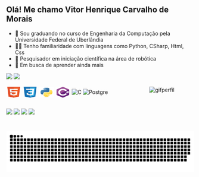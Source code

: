 ## Olá! Me chamo Vitor Henrique Carvalho de Morais

- 📒 Sou graduando no curso de Engenharia da Computação pela Universidade Federal de Uberlândia
- 👨‍💻 Tenho familiaridade com linguagens como Python, CSharp, Html, Css
- 🤖 Pesquisador em iniciação científica na área de robótica
- 📝 Em busca de aprender ainda mais

<div> 
    <a href="https://github.com/vhcmorais"></a>
      <img height="150em" src="https://github-readme-stats.vercel.app/api?username=vhcmorais&show_icons=true&theme=cobalt&include_all_commits=true&count_private-true"/>
      <img height="140em" src="https://github-readme-stats.vercel.app/api/top-langs/?username=vhcmorais&layout=compact&langs_count=16&theme=cobalt">
</div>

<div style="display: inline_block"><br>
  <img align="center" alt="HTML" height="30" width="40" src="https://raw.githubusercontent.com/devicons/devicon/master/icons/html5/html5-original.svg">
  <img align="center" alt="CSS" height="30" width="40" src="https://raw.githubusercontent.com/devicons/devicon/master/icons/css3/css3-original.svg">
  <img align="center" alt="Python" height="30" width="40" src="https://raw.githubusercontent.com/devicons/devicon/master/icons/python/python-original.svg">
  <img align="center" alt="Csharp" height="30" width="40" src="https://raw.githubusercontent.com/devicons/devicon/master/icons/csharp/csharp-original.svg">
  <img align="center" alt="C" height="30" width="40" src="https://cdn.jsdelivr.net/gh/devicons/devicon@latest/icons/c/c-original.svg"/>
  <img align="center" alt="Postgre" height="30" width="40" src="https://cdn.jsdelivr.net/gh/devicons/devicon@latest/icons/postgresql/postgresql-original.svg"/>
  <img align="right" alt="gifperfil" height="120" width="120" src="https://media.tenor.com/yrBELL1llOcAAAAM/kira-kiraoninj.gif">
</div>

## 

<div>
  <a href="https://instagram.com/vhcmoorais" target="_blank"><img src="https://img.shields.io/badge/-Instagram-%23E4405F?style=for-the-badge&logo=instagram&logoColor=white" target="_blank"></a>
  <a href = "mailto:vhcmdev@gmail.com"><img src="https://img.shields.io/badge/-Gmail-%23333?style=for-the-badge&logo=gmail&logoColor=white" target="_blank"></a>
  <a href="https://www.linkedin.com/in/vitor-henrique-carvalho-de-morais-aa5ab12b8" target="_blank"><img src="https://img.shields.io/badge/-LinkedIn-%230077B5?style=for-the-badge&logo=linkedin&logoColor=white" target="_blank"></a> 
  <a href = "https://vhcdev.netlify.app/" target="_blank"><img src = "https://img.shields.io/badge/website-000000?style=for-the-badge&logo=About.me&logoColor=white" target="_blank"><a>
</div>

##

<picture align="center">
  <source media="(prefers-color-scheme: dark)" srcset="https://raw.githubusercontent.com/mari4souza/mari4souza/output/github-contribution-grid-snake-dark.svg">
  <source media="(prefers-color-scheme: light)" srcset="https://raw.githubusercontent.com/mari4souza/mari4souza/output/github-contribution-grid-snake-dark.svg">
  <img align="center" alt="github contribution grid snake animation" src="https://raw.githubusercontent.com/mari4souza/mari4souza/output/github-contribution-grid-snake.svg">
</picture>
